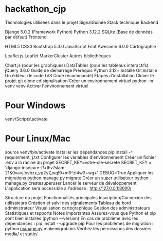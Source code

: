 # hackathon_cjp
Technologies utilisées dans le projet SignalGuinée
Stack technique
Backend

Django 5.0.2 (Framework Python)
Python 3.12.2
SQLite (Base de données par défaut)
Frontend

HTML5
CSS3
Bootstrap 5.3.0
JavaScript
Font Awesome 6.0.0
Cartographie

Leaflet.js
Leaflet MarkerCluster
Autres bibliothèques

Chart.js (pour les graphiques)
DataTables (pour les tableaux interactifs)
jQuery 3.6.0
Guide de démarrage
Prérequis
Python 3.12+ installé
Git installé
Un éditeur de code (VS Code recommandé)
Étapes d'installation
Cloner le projet
git clone <url-du-repo>
cd signalisation
Créer un environnement virtuel
python -m venv venv
Activer l'environnement virtuel
# Pour Windows
venv\Scripts\activate

# Pour Linux/Mac
source venv/bin/activate
Installer les dépendances
pip install -r requierment_j.txt
Configurer les variables d'environnement
Créer un fichier .env à la racine du projet
SECRET_KEY=votre-cle-secrete
SECRET_KEY = 'django-insecure-f!+lhv7slam-21&0va=j!ovhzx_vp2y7_wq!9+m6^zi4w3+wg+'
DEBUG=True
Appliquer les migrations
python manage.py migrate
Créer un super utilisateur
python manage.py createsuperuser
Lancer le serveur de développement
L'application sera accessible à l'adresse : http://127.0.0.1:8000/

Structure du projet
Fonctionnalités principales
Inscription/Connexion des utilisateurs
Création et suivi des signalements
Tableau de bord administrateur
Visualisation cartographique
Gestion des administrateurs
Statistiques et rapports
Notes importantes
Assurez-vous que Python et pip sont bien installés (python --version)
En cas de problème avec les dépendances : pip install --upgrade pip
Pour les problèmes de migration : python [manage.py](http://_vscodecontentref_/0) makemigrations
Vérifiez les permissions des dossiers media/ et static/
